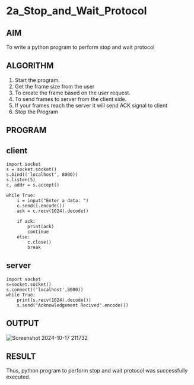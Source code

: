 # 2a_Stop_and_Wait_Protocol
## AIM 
To write a python program to perform stop and wait protocol
## ALGORITHM
1. Start the program.
2. Get the frame size from the user
3. To create the frame based on the user request.
4. To send frames to server from the client side.
5. If your frames reach the server it will send ACK signal to client
6. Stop the Program
## PROGRAM
## client
```
import socket 
s = socket.socket() 
s.bind(('localhost', 8000)) 
s.listen(5) 
c, addr = s.accept() 

while True: 
    i = input("Enter a data: ") 
    c.send(i.encode()) 
    ack = c.recv(1024).decode() 
    
    if ack: 
        print(ack) 
        continue 
    else: 
        c.close() 
        break
```
## server
```
import socket 
s=socket.socket() 
s.connect(('localhost',8000)) 
while True: 
    print(s.recv(1024).decode()) 
    s.send("Acknowledgement Recived".encode())
```
## OUTPUT
![Screenshot 2024-10-17 211732](https://github.com/user-attachments/assets/68023d37-fed3-4193-b5c4-2f36ede6234a)

## RESULT
Thus, python program to perform stop and wait protocol was successfully executed.
